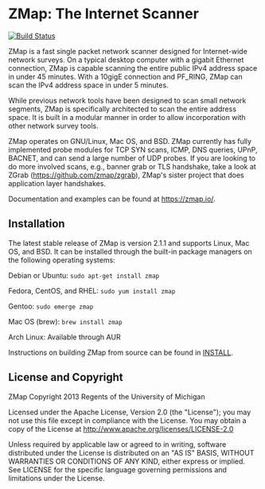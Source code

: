 ZMap: The Internet Scanner
==========================

[![Build Status](https://travis-ci.org/zmap/zmap.svg?branch=travis-configuration)](https://travis-ci.org/zmap/zmap)

ZMap is a fast single packet network scanner designed for Internet-wide network
surveys. On a typical desktop computer with a gigabit Ethernet connection, ZMap
is capable scanning the entire public IPv4 address space in under 45 minutes.
With a 10gigE connection and PF_RING, ZMap can scan the IPv4 address space in
under 5 minutes.

While previous network tools have been designed to scan small network segments,
ZMap is specifically architected to scan the entire address space. It is built
in a modular manner in order to allow incorporation with other network survey
tools.

ZMap operates on GNU/Linux, Mac OS, and BSD. ZMap currently has fully
implemented probe modules for TCP SYN scans, ICMP, DNS queries, UPnP, BACNET,
and can send a large number of UDP probes. If you are looking to do more
involved scans, e.g., banner grab or TLS handshake, take a look at ZGrab
(https://github.com/zmap/zgrab), ZMap's sister project that does application
layer handshakes.

Documentation and examples can be found at https://zmap.io/.

Installation
------------

The latest stable release of ZMap is version 2.1.1 and supports Linux, Mac OS,
and BSD. It can be installed through the built-in package managers on the
following operating systems:

Debian or Ubuntu: `sudo apt-get install zmap`

Fedora, CentOS, and RHEL: `sudo yum install zmap`

Gentoo: `sudo emerge zmap`

Mac OS (brew): `brew install zmap`

Arch Linux: Available through AUR

Instructions on building ZMap from source can be found in [INSTALL](https://github.com/zmap/zmap/blob/master/INSTALL.md).


License and Copyright
---------------------

ZMap Copyright 2013 Regents of the University of Michigan

Licensed under the Apache License, Version 2.0 (the "License"); you may not use
this file except in compliance with the License. You may obtain a copy of the
License at http://www.apache.org/licenses/LICENSE-2.0

Unless required by applicable law or agreed to in writing, software distributed
under the License is distributed on an "AS IS" BASIS, WITHOUT WARRANTIES OR
CONDITIONS OF ANY KIND, either express or implied. See LICENSE for the specific
language governing permissions and limitations under the License.

